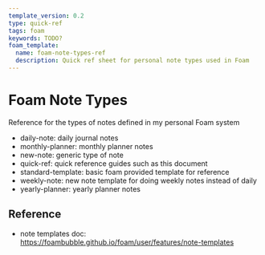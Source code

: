 ```yaml
---
template_version: 0.2
type: quick-ref
tags: foam
keywords: TODO?
foam_template:
  name: foam-note-types-ref
  description: Quick ref sheet for personal note types used in Foam
---
```


# Foam Note Types

Reference for the types of notes defined in my personal Foam system

- daily-note: daily journal notes
- monthly-planner: monthly planner notes
- new-note: generic type of note
- quick-ref: quick reference guides such as this document
- standard-template: basic foam provided template for reference
- weekly-note: new note template for doing weekly notes instead of daily
- yearly-planner: yearly planner notes

## Reference

- note templates doc: <https://foambubble.github.io/foam/user/features/note-templates>
